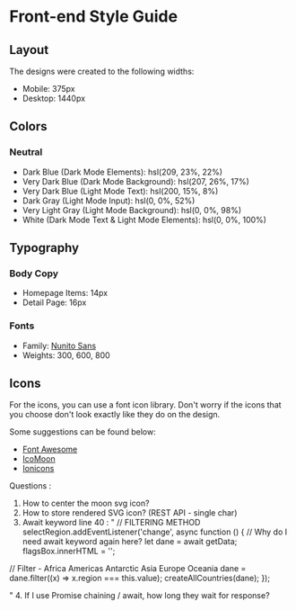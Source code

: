 # Front-end Style Guide

## Layout

The designs were created to the following widths:

- Mobile: 375px
- Desktop: 1440px

## Colors

### Neutral

- Dark Blue (Dark Mode Elements): hsl(209, 23%, 22%)
- Very Dark Blue (Dark Mode Background): hsl(207, 26%, 17%)
- Very Dark Blue (Light Mode Text): hsl(200, 15%, 8%)
- Dark Gray (Light Mode Input): hsl(0, 0%, 52%)
- Very Light Gray (Light Mode Background): hsl(0, 0%, 98%)
- White (Dark Mode Text & Light Mode Elements): hsl(0, 0%, 100%)

## Typography

### Body Copy

- Homepage Items: 14px
- Detail Page: 16px

### Fonts

- Family: [Nunito Sans](https://fonts.google.com/specimen/Nunito+Sans)
- Weights: 300, 600, 800

## Icons

For the icons, you can use a font icon library. Don't worry if the icons that you choose don't look exactly like they do on the design.

Some suggestions can be found below:

- [Font Awesome](https://fontawesome.com)
- [IcoMoon](https://icomoon.io)
- [Ionicons](https://ionicons.com)

Questions :

1. How to center the moon svg icon?
2. How to store rendered SVG icon? (REST API - single char)
3. Await keyword line 40 :
   "
   // FILTERING METHOD
   selectRegion.addEventListener('change', async function () {
   // Why do I need await keyword again here?
   let dane = await getData;
   flagsBox.innerHTML = '';

// Filter - Africa Americas Antarctic Asia Europe Oceania
dane = dane.filter((x) => x.region === this.value);
createAllCountries(dane);
});

" 4. If I use Promise chaining / await, how long they wait for response?
